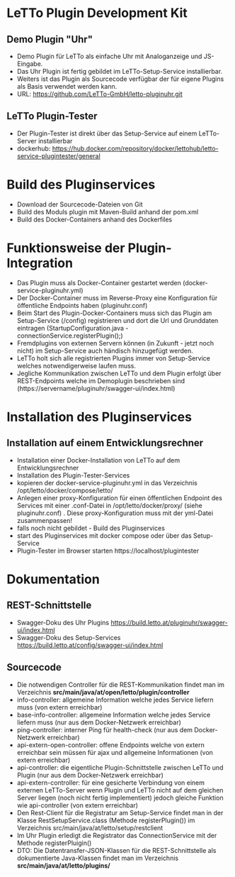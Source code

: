 # LeTTo Plugin Development Kit
## Demo Plugin "Uhr"
* Demo Plugin für LeTTo als einfache Uhr mit Analoganzeige und JS-Eingabe.
* Das Uhr Plugin ist fertig gebildet im LeTTo-Setup-Service installierbar.
* Weiters ist das Plugin als Sourcecode verfügbar der für eigene Plugins als Basis verwendet werden kann.
* URL: https://github.com/LeTTo-GmbH/letto-pluginuhr.git

## LeTTo Plugin-Tester
* Der Plugin-Tester ist direkt über das Setup-Service auf einem LeTTo-Server installierbar
* dockerhub: https://hub.docker.com/repository/docker/lettohub/letto-service-plugintester/general

# Build des Pluginservices
* Download der Sourcecode-Dateien von Git
* Build des Moduls plugin mit Maven-Build anhand der pom.xml
* Build des Docker-Containers anhand des Dockerfiles

# Funktionsweise der Plugin-Integration
* Das Plugin muss als Docker-Container gestartet werden (docker-service-pluginuhr.yml)
* Der Docker-Container muss im Reverse-Proxy eine Konfiguration für öffentliche Endpoints haben (pluginuhr.conf)
* Beim Start des Plugin-Docker-Containers muss sich das Plugin am Setup-Service (/config) registrieren und dort die Url und Grunddaten eintragen (StartupConfiguration.java - connectionService.registerPlugin();)
* Fremdplugins von externen Servern können (in Zukunft - jetzt noch nicht) im Setup-Service auch händisch hinzugefügt werden.
* LeTTo holt sich alle registrierten Plugins immer von Setup-Service welches notwendigerweise laufen muss.
* Jegliche Kommunikation zwischen LeTTo und dem Plugin erfolgt über REST-Endpoints welche im Demoplugin beschrieben sind (https://servername/pluginuhr/swagger-ui/index.html)

# Installation des Pluginservices
## Installation auf einem Entwicklungsrechner
* Installation einer Docker-Installation von LeTTo auf dem Entwicklungsrechner
* Installation des Plugin-Tester-Services
* kopieren der docker-service-pluginuhr.yml in das Verzeichnis
  /opt/letto/docker/compose/letto/
* Anlegen einer proxy-Konfiguration für einen öffentlichen Endpoint des Services mit einer .conf-Datei in /opt/letto/docker/proxy/ (siehe pluginuhr.conf) . Diese proxy-Konfiguration muss mit der yml-Datei zusammenpassen!
* falls noch nicht gebildet - Build des Pluginservices
* start des Pluginservices mit docker compose oder über das Setup-Service
* Plugin-Tester im Browser starten https://localhost/plugintester

# Dokumentation
## REST-Schnittstelle
* Swagger-Doku des Uhr Plugins https://build.letto.at/pluginuhr/swagger-ui/index.html
* Swagger-Doku des Setup-Services https://build.letto.at/config/swagger-ui/index.html
## Sourcecode
* Die notwendigen Controller für die REST-Kommunikation findet man im Verzeichnis **src/main/java/at/open/letto/plugin/controller**
 * info-controller: allgemeine Information welche jedes Service liefern muss (von extern erreichbar)
 * base-info-controller: allgemeine Information welche jedes Service liefern muss (nur aus dem Docker-Netzwerk erreichbar)
 * ping-controller: interner Ping für health-check (nur aus dem Docker-Netzwerk erreichbar)
 * api-extern-open-controller: offene Endpoints welche von extern erreichbar sein müssen für ajax und allgemeine Informationen (von extern erreichbar)
 * api-controller: die eigentliche Plugin-Schnittstelle zwischen LeTTo und Plugin (nur aus dem Docker-Netzwerk erreichbar)
 * api-extern-controller: für eine gesicherte Verbindung von einem externen LeTTo-Server wenn Plugin und LeTTo nicht auf dem gleichen Server liegen (noch nicht fertig implementiert) jedoch gleiche Funktion wie api-controller (von extern erreichbar)
* Den Rest-Client für die Registratur am Setup-Service findet man in der Klasse RestSetupService.class (Methode registerPlugin()) im Verzeichnis src/main/java/at/letto/setup/restclient
 * Im Uhr Plugin erledigt die Registrator das ConnectionService mit der Methode registerPluigin()
* DTO: Die Datentransfer-JSON-Klassen für die REST-Schnittstelle als dokumentierte Java-Klassen findet man im Verzeichnis **src/main/java/at/letto/plugins/**
